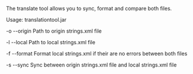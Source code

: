 The translate tool allows you to sync, format and compare both files.

Usage:
translationtool.jar 

-o --origin
Path to origin strings.xml file

-l --local
Path to local strings.xml file

-f --format
Format local strings.xml if their are no errors between both files

-s --sync
Sync between origin strings.xml file and local strings.xml file